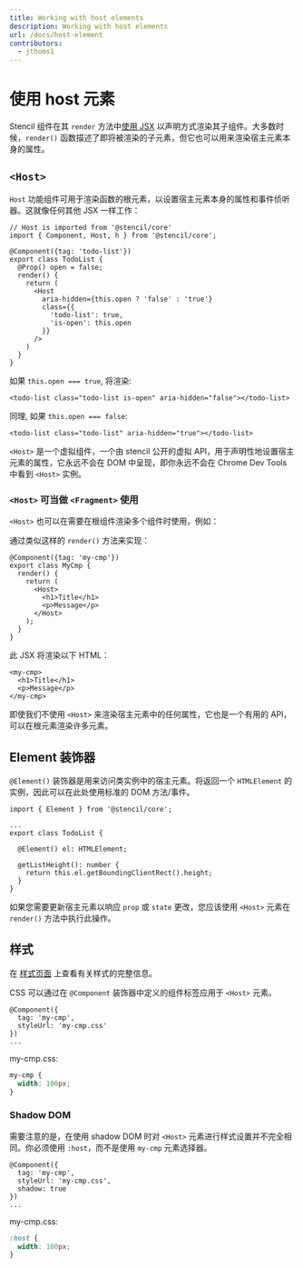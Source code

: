 ```yaml
---
title: Working with host elements
description: Working with host elements
url: /docs/host-element
contributors:
  - jthoms1
---
```


# 使用 host 元素

Stencil 组件在其 `render` 方法中[使用 JSX](templating-jsx) 以声明方式渲染其子组件。大多数时候，`render()` 函数描述了即将被渲染的子元素，但它也可以用来渲染宿主元素本身的属性。


## `<Host>`

`Host` 功能组件可用于渲染函数的根元素，以设置宿主元素本身的属性和事件侦听器。这就像任何其他 JSX 一样工作：

```tsx
// Host is imported from '@stencil/core'
import { Component, Host, h } from '@stencil/core';

@Component({tag: 'todo-list'})
export class TodoList {
  @Prop() open = false;
  render() {
    return (
      <Host
        aria-hidden={this.open ? 'false' : 'true'}
        class={{
          'todo-list': true,
          'is-open': this.open
        }}
      />
    )
  }
}
```

如果 `this.open === true`, 将渲染:
```tsx
<todo-list class="todo-list is-open" aria-hidden="false"></todo-list>
```

同理, 如果 `this.open === false`:

```tsx
<todo-list class="todo-list" aria-hidden="true"></todo-list>
```

`<Host>` 是一个虚拟组件，一个由 stencil 公开的虚拟 API，用于声明性地设置宿主元素的属性，它永远不会在 DOM 中呈现，即你永远不会在 Chrome Dev Tools 中看到 `<Host>` 实例。

### `<Host>` 可当做 `<Fragment>` 使用

`<Host>` 也可以在需要在根组件渲染多个组件时使用，例如：

通过类似这样的 `render()` 方法来实现：

```tsx
@Component({tag: 'my-cmp'})
export class MyCmp {
  render() {
    return (
      <Host>
        <h1>Title</h1>
        <p>Message</p>
      </Host>
    );
  }
}
```

此 JSX 将渲染以下 HTML：

```markup
<my-cmp>
  <h1>Title</h1>
  <p>Message</p>
</my-cmp>
```

即使我们不使用 `<Host>` 来渲染宿主元素中的任何属性，它也是一个有用的 API，可以在根元素渲染许多元素。
## Element 装饰器

`@Element()` 装饰器是用来访问类实例中的宿主元素。将返回一个 `HTMLElement` 的实例，因此可以在此处使用标准的 DOM 方法/事件。

```tsx
import { Element } from '@stencil/core';

...
export class TodoList {

  @Element() el: HTMLElement;

  getListHeight(): number {
    return this.el.getBoundingClientRect().height;
  }
}
```

如果您需要更新宿主元素以响应 `prop` 或 `state` 更改，您应该使用 `<Host>` 元素在 `render()` 方法中执行此操作。

## 样式

在 [样式页面](https://stencil.docschina.org/docs/styling#shadow-dom-in-stencil) 上查看有关样式的完整信息。

CSS 可以通过在 `@Component` 装饰器中定义的组件标签应用于 `<Host>` 元素。

```tsx
@Component({
  tag: 'my-cmp',
  styleUrl: 'my-cmp.css'
})
...
```

my-cmp.css:

```css
my-cmp {
  width: 100px;
}
```

### Shadow DOM

需要注意的是，在使用 shadow DOM 时对 `<Host>` 元素进行样式设置并不完全相同。你必须使用 `:host`，而不是使用 `my-cmp` 元素选择器。

```tsx
@Component({
  tag: 'my-cmp',
  styleUrl: 'my-cmp.css',
  shadow: true
})
...
```

my-cmp.css:

```css
:host {
  width: 100px;
}
```

